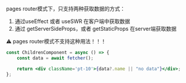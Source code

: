 pages router模式下，只支持两种获取数据的方式：
1. 通过useEffect 或者 useSWR 在客户端中获取数据
2. 通过 getServerSideProps，或者 getStaticProps 在server端获取数据

⚠️ pages router模式不支持这种用法！！！
```jsx
const ChildrenComponent = async () => {
	const data = await fetcher();

	return <div className='pt-10'>{data?.name || "no data"}</div>;
};
```